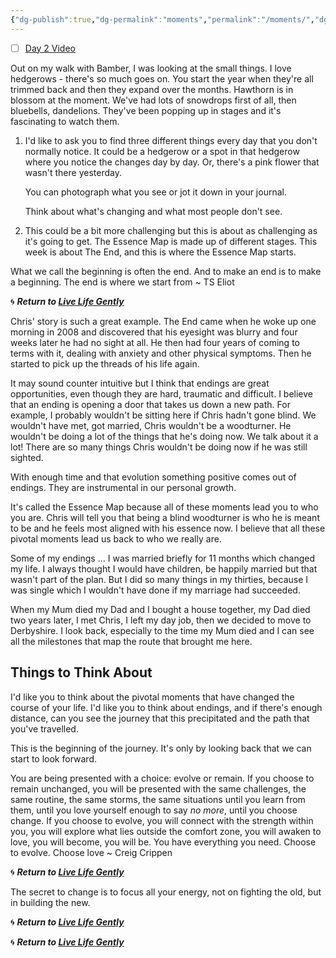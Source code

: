 ```yaml
---
{"dg-publish":true,"dg-permalink":"moments","permalink":"/moments/","dgHomeLink":true,"dgPassFrontmatter":false}
---
```



- [ ] [Day 2 Video](https://www.instagram.com/tv/CPnp2EuHuAl9BZ2tlLQ9PPyFMLHDr9TcYzG1D80/)

Out on my walk with Bamber, I was looking at the small things. I love hedgerows - there's so much goes on. You start the year when they're all trimmed back and then they expand over the months. Hawthorn is in blossom at the moment. We've had lots of snowdrops first of all, then bluebells, dandelions. They've been popping up in stages and it's fascinating to watch them.

1. I'd like to ask you to find three different things every day that you don't normally notice. It could be a hedgerow or a spot in that hedgerow where you notice the changes day by day. Or, there's a pink flower that wasn't there yesterday. 

	You can photograph what you see or jot it down in your journal.

	Think about what's changing and what most people don't see.
	
2. This could be a bit more challenging but this is about as challenging as it's going to get. The Essence Map is made up of different stages. This week is about The End, and this is where the Essence Map starts.


<div class="transclusion internal-embed is-loaded"><div class="markdown-embed">

<div class="markdown-embed-title">



</div>



What we call the beginning is often the end. And to make an end is to make a beginning. The end is where we start from ~ TS Eliot

🌀 ***Return to [Live Life Gently](https://livelifegently.co.uk/)***

</div></div>


Chris' story is such a great example. The End came when he woke up one morning in 2008 and discovered that his eyesight was blurry and four weeks later he had no sight at all. He then had four years of coming to terms with it, dealing with anxiety and other physical symptoms. Then he started to pick up the threads of his life again.

It may sound counter intuitive but I think that endings are great opportunities, even though they are hard, traumatic and difficult. I believe that an ending is opening a door that takes us down a new path. For example, I probably wouldn't be sitting here if Chris hadn't gone blind. We wouldn't have met, got married, Chris wouldn't be a woodturner. He wouldn't be doing a lot of the things that he's doing now. We talk about it a lot! There are so many things Chris wouldn't be doing now if he was still sighted.

With enough time and that evolution something positive comes out of endings. They are instrumental in our personal growth. 

It's called the Essence Map because all of these moments lead you to who you are. Chris will tell you that being a blind woodturner is who he is meant to be and he feels most aligned with his essence now. I believe that all these pivotal moments lead us back to who we really are.

Some of my endings ... I was married briefly for 11 months which changed my life. I always thought I would have children, be happily married but that wasn't part of the plan. But I did so many things in my thirties, because I was single which I wouldn't have done if my marriage had succeeded.

When my Mum died my Dad and I bought a house together, my Dad died two years later, I met Chris, I left my day job, then we decided to move to Derbyshire. I look back, especially to the time my Mum died and I can see all the milestones that map the route that brought me here.

## Things to Think About

I'd like you to think about the pivotal moments that have changed the course of your life. I'd like you to think about endings, and if there's enough distance, can you see the journey that this precipitated and the path that you've travelled.

This is the beginning of the journey. It's only by looking back that we can start to look forward.


<div class="transclusion internal-embed is-loaded"><div class="markdown-embed">

<div class="markdown-embed-title">



</div>

You are being presented with a choice: evolve or remain. If you choose to remain unchanged, you will be presented with the same challenges, the same routine, the same storms, the same situations until you learn from them, until you love yourself enough to say *no more*, until you choose change. If you choose to evolve, you will connect with the strength within you, you will explore what lies outside the comfort zone, you will awaken to love, you will become, you will be. You have everything you need. Choose to evolve. Choose love ~ Creig Crippen

🌀 ***Return to [Live Life Gently](https://livelifegently.co.uk/)***

</div></div>



<div class="transclusion internal-embed is-loaded"><div class="markdown-embed">

<div class="markdown-embed-title">



</div>



The secret to change is to focus all your energy, not on fighting the old, but in building the new.

🌀 ***Return to [Live Life Gently](https://livelifegently.co.uk/)***

</div></div>


🌀 ***Return to [Live Life Gently](https://livelifegently.co.uk/)***